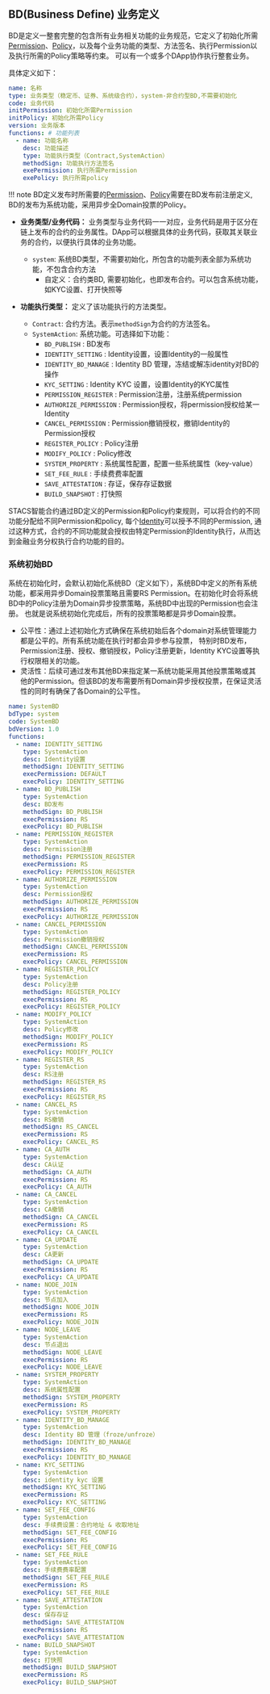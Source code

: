 ## **BD(Business Define) 业务定义**
BD是定义一整套完整的包含所有业务相关功能的业务规范，它定义了初始化所需[Permission][1]、[Policy][2]，以及每个业务功能的类型、方法签名、执行Permission以及执行所需的Policy策略等约束。
可以有一个或多个DApp协作执行整套业务。

具体定义如下：

```yaml
name: 名称
type: 业务类型（稳定币、证券、系统级合约），system-非合约型BD,不需要初始化
code: 业务代码
initPermission: 初始化所需Permission
initPolicy: 初始化所需Policy
version: 业务版本
functions: # 功能列表
  - name: 功能名称
    desc: 功能描述
    type: 功能执行类型（Contract,SystemAction） 
    methodSign: 功能执行方法签名
    exePermission: 执行所需Permission
    exePolicy: 执行所需policy 
```
!!! note
    BD定义发布时所需要的[Permission][1]、[Policy][2]需要在BD发布前注册定义, BD的发布为系统功能，采用异步全Domain投票的Policy。

- **业务类型/业务代码：** 业务类型与业务代码一一对应，业务代码是用于区分在链上发布的合约的业务属性。DApp可以根据具体的业务代码，获取其关联业务的合约，以便执行具体的业务功能。
  * `system`: 系统BD类型，不需要初始化，所包含的功能列表全部为系统功能，不包含合约方法 
    * 自定义：合约类BD, 需要初始化，也即发布合约。可以包含系统功能，如KYC设置、打开快照等
    
- **功能执行类型：** 定义了该功能执行的方法类型。

    * `Contract`: 合约方法。表示<code>methodSign</code>为合约的方法签名。
    * `SystemAction`: 系统功能。可选择如下功能：
        - `BD_PUBLISH` : BD发布
        - `IDENTITY_SETTING` : Identity设置，设置Identity的一般属性
        - `IDENTITY_BD_MANAGE` : Identity BD 管理，冻结或解冻identity对BD的操作
        - `KYC_SETTING` : Identity KYC 设置，设置Identity的KYC属性
        - `PERMISSION_REGISTER` : Permission注册，注册系统permission
        - `AUTHORIZE_PERMISSION` : Permission授权，将permission授权给某一Identity
        - `CANCEL_PERMISSION` : Permission撤销授权，撤销Identity的Permission授权
        - `REGISTER_POLICY` : Policy注册
        - `MODIFY_POLICY` : Policy修改
        - `SYSTEM_PROPERTY` : 系统属性配置，配置一些系统属性（key-value）
        - `SET_FEE_RULE` : 手续费费率配置
        - `SAVE_ATTESTATION` : 存证，保存存证数据
        - `BUILD_SNAPSHOT` : 打快照
        

STACS智能合约通过BD定义的Permission和Policy约束规则，可以将合约的不同功能分配给不同Permission和policy, 每个[Identity][3]可以授予不同的Permission,
通过这种方式，合约的不同功能就会授权由特定Permission的Identity执行，从而达到金融业务分权执行合约功能的目的。

### 系统初始BD

系统在初始化时，会默认初始化系统BD（定义如下），系统BD中定义的所有系统功能，都采用异步Domain投票策略且需要RS Permission。在初始化时会将系统BD中的Policy注册为Domain异步投票策略，系统BD中出现的Permission也会注册。
也就是说系统初始化完成后，所有的投票策略都是异步Domain投票。

- 公平性：通过上述初始化方式确保在系统初始后各个domain对系统管理能力都是公平的。所有系统功能在执行时都会异步参与投票，
特别时BD发布，Permission注册、授权、撤销授权，Policy注册更新，Identity KYC设置等执行权限相关的功能。
- 灵活性：后续可通过发布其他BD来指定某一系统功能采用其他投票策略或其他的Permission。但该BD的发布需要所有Domain异步授权投票，在保证灵活性的同时有确保了各Domain的公平性。

```yaml
name: SystemBD
bdType: system
code: SystemBD
bdVersion: 1.0
functions:
  - name: IDENTITY_SETTING
    type: SystemAction
    desc: Identity设置
    methodSign: IDENTITY_SETTING
    execPermission: DEFAULT
    execPolicy: IDENTITY_SETTING
  - name: BD_PUBLISH
    type: SystemAction
    desc: BD发布
    methodSign: BD_PUBLISH
    execPermission: RS
    execPolicy: BD_PUBLISH
  - name: PERMISSION_REGISTER
    type: SystemAction
    desc: Permission注册
    methodSign: PERMISSION_REGISTER
    execPermission: RS
    execPolicy: PERMISSION_REGISTER
  - name: AUTHORIZE_PERMISSION
    type: SystemAction
    desc: Permission授权
    methodSign: AUTHORIZE_PERMISSION
    execPermission: RS
    execPolicy: AUTHORIZE_PERMISSION
  - name: CANCEL_PERMISSION
    type: SystemAction
    desc: Permission撤销授权
    methodSign: CANCEL_PERMISSION
    execPermission: RS
    execPolicy: CANCEL_PERMISSION
  - name: REGISTER_POLICY
    type: SystemAction
    desc: Policy注册
    methodSign: REGISTER_POLICY
    execPermission: RS
    execPolicy: REGISTER_POLICY
  - name: MODIFY_POLICY
    type: SystemAction
    desc: Policy修改
    methodSign: MODIFY_POLICY
    execPermission: RS
    execPolicy: MODIFY_POLICY
  - name: REGISTER_RS
    type: SystemAction
    desc: RS注册
    methodSign: REGISTER_RS
    execPermission: RS
    execPolicy: REGISTER_RS
  - name: CANCEL_RS
    type: SystemAction
    desc: RS撤销
    methodSign: RS_CANCEL
    execPermission: RS
    execPolicy: CANCEL_RS
  - name: CA_AUTH
    type: SystemAction
    desc: CA认证
    methodSign: CA_AUTH
    execPermission: RS
    execPolicy: CA_AUTH
  - name: CA_CANCEL
    type: SystemAction
    desc: CA撤销
    methodSign: CA_CANCEL
    execPermission: RS
    execPolicy: CA_CANCEL
  - name: CA_UPDATE
    type: SystemAction
    desc: CA更新
    methodSign: CA_UPDATE
    execPermission: RS
    execPolicy: CA_UPDATE
  - name: NODE_JOIN
    type: SystemAction
    desc: 节点加入
    methodSign: NODE_JOIN
    execPermission: RS
    execPolicy: NODE_JOIN
  - name: NODE_LEAVE
    type: SystemAction
    desc: 节点退出
    methodSign: NODE_LEAVE
    execPermission: RS
    execPolicy: NODE_LEAVE
  - name: SYSTEM_PROPERTY
    type: SystemAction
    desc: 系统属性配置
    methodSign: SYSTEM_PROPERTY
    execPermission: RS
    execPolicy: SYSTEM_PROPERTY
  - name: IDENTITY_BD_MANAGE
    type: SystemAction
    desc: Identity BD 管理（froze/unfroze）
    methodSign: IDENTITY_BD_MANAGE
    execPermission: RS
    execPolicy: IDENTITY_BD_MANAGE
  - name: KYC_SETTING
    type: SystemAction
    desc: identity kyc 设置
    methodSign: KYC_SETTING
    execPermission: RS
    execPolicy: KYC_SETTING
  - name: SET_FEE_CONFIG
    type: SystemAction
    desc: 手续费设置：合约地址 & 收取地址
    methodSign: SET_FEE_CONFIG
    execPermission: RS
    execPolicy: SET_FEE_CONFIG
  - name: SET_FEE_RULE
    type: SystemAction
    desc: 手续费费率配置
    methodSign: SET_FEE_RULE
    execPermission: RS
    execPolicy: SET_FEE_RULE
  - name: SAVE_ATTESTATION
    type: SystemAction
    desc: 保存存证
    methodSign: SAVE_ATTESTATION
    execPermission: RS
    execPolicy: SAVE_ATTESTATION
  - name: BUILD_SNAPSHOT
    type: SystemAction
    desc: 打快照
    methodSign: BUILD_SNAPSHOT
    execPermission: RS
    execPolicy: BUILD_SNAPSHOT
```

[1]: permission.md
[2]: policy.md
[3]: identity.md
